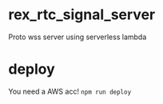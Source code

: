 # rex_rtc_signal_server
Proto wss server using serverless lambda

# deploy 
You need a AWS acc!
`npm run deploy`
